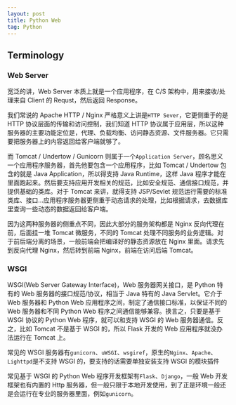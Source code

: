 ```yaml
---
layout: post
title: Python Web
tag: Python
---
```


## Terminology

### Web Server
宽泛的讲，Web Server 本质上就是一个应用程序，在 C/S 架构中，用来接收/处理来自 Client 的 Requst，然后返回 Response。

我们常说的 Apache HTTP / Nginx 严格意义上讲是`HTTP Sever`，它更侧重于的是 HTTP 协议层面的传输和访问控制，我们知道 HTTP 协议属于应用层，所以这种服务器的主要功能定位是，代理、负载均衡、访问静态资源、文件服务器。它只需要把服务器上的内容返回给客户端就够了。

而 Tomcat / Undertow / Gunicorn 则属于一个`Application Server`，顾名思义一个应用程序服务器，首先他要包含一个应用程序，比如 Tomcat / Undertow 包含的就是 Java Application，所以得支持 Java Runtime，这样 Java 程序才能在里面跑起来。然后要支持应用开发相关的规范，比如安全规范、通信接口规范，并提供基础的类库。对于 Tomcat 来讲，就得支持 JSP/Sevlet 规范运行需要的标准类库、接口...应用程序服务器更侧重于动态请求的处理，比如根据请求，去数据库里查询一些动态的数据返回给客户端。

因为这两种服务器的侧重点不同，因此大部分的服务架构都是 Nginx 反向代理在前，后面挂一堆 Tomcat 微服务，不同的 Tomcat 处理不同服务的业务逻辑。对于前后端分离的场景，一般前端会把编译好的静态资源放在 Nginx 里面。请求先到反向代理 Nginx，然后转到前端 Nginx，前端在访问后端 Tomcat。

### WSGI
WSGI(Web Server Gateway Interface)，Web 服务器网关接口，是 Python 特有的 Web 服务器的接口规范/协议，相当于 Java 特有的 Java Servlet。它介于 Web 服务器和 Python Web 应用程序之间，制定了通信接口标准，以保证不同的 Web 服务器和不同 Python Web 程序之间通信能够兼容。换言之，只要是基于 WSGI 协议的 Python Web 程序，就可以和支持 WSGI 的 Web 服务器通信。反之，比如 Tomcat 不是基于 WSGI 的，所以 Flask 开发的 Web 应用程序就没办法运行在 Tomcat 上。

常见的 WSGI 服务器有`gunicorn`、`uWSGI`、`wsgiref`，原生的`Nginx`、`Apache`、`Lighttpd`是不支持 WSGI 的，要支持的话需要单独安装支持 WSGI 的模块插件

常见基于 WSGI 的 Python Web 程序开发框架有`Flask`、`Django`，一般 Web 开发框架也有内置的 Http 服务器，但一般只限于本地开发使用，到了正是环境一般还是会运行在专业的服务器里面，例如`gunicorn`。


